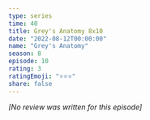 ```yaml
---
type: series
time: 40
title: Grey's Anatomy 8x10
date: "2022-08-12T00:00:00"
name: "Grey's Anatomy"
season: 8
episode: 10
rating: 3
ratingEmoji: "⭐️⭐️⭐️"
share: false
---
```


*[No review was written for this episode]*